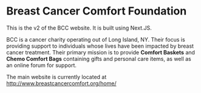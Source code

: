 # Breast Cancer Comfort Foundation

This is the v2 of the BCC website. It is built using Next.JS.

BCC is a cancer charity operating out of Long Island, NY. Their focus is providing support to individuals whose lives have been impacted by breast cancer treatment. Their primary mission is to provide __Comfort Baskets__ and __Chemo Comfort Bags__ containing gifts and personal care items, as well as an online forum for support.

The main website is currently located at http://www.breastcancercomfort.org/home/

